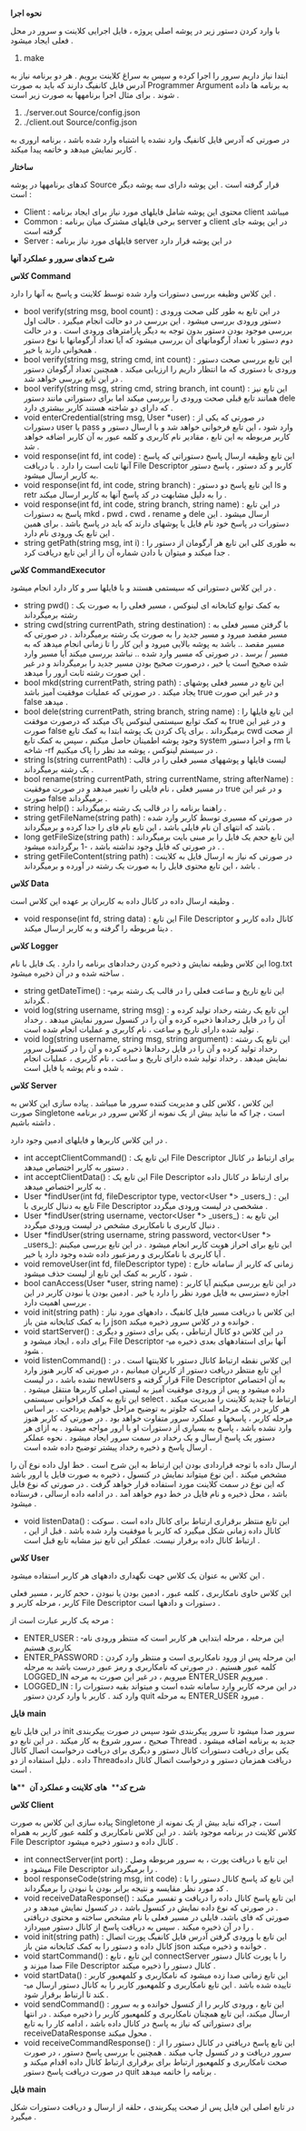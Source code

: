 **نحوه اجرا**

با وارد کردن دستور زیر در پوشه اصلی پروژه ، فایل اجرایی کلاینت و سرور در محل فعلی ایجاد می­شود .

1. make

ابتدا نیاز داریم سرور را اجرا کرده و سپس به سراغ کلاینت برویم . هر دو برنامه نیاز به آدرس فایل کانفیگ دارند که باید به صورت Programmer Argument به برنامه ها داده شوند . برای مثال اجرا برنامه­ها به صورت زیر است .

1. ./server.out Source/config.json
2. ./client.out Source/config.json

در صورتی که آدرس فایل کانفیگ وارد نشده یا اشتباه وارد شده باشد ، برنامه اروری به کاربر نمایش می­دهد و خاتمه پیدا می­کند .

**ساختار**

کد­های برنامه­ها در پوشه Source قرار گرفته است . این پوشه دارای سه پوشه دیگر است :

- Client : محتوی این پوشه شامل فایل­های مورد نیاز برای ایجاد برنامه client می­باشد
- Common : برخی فایل­های مشترک میان برنامه server و client در این پوشه جای گرفته است
- Server : فایل­های مورد نیاز برنامه server در این پوشه قرار دارد

**شرح کدهای سرور و عملکرد آنها**

**کلاس**  **Command**

این کلاس وظیفه بررسی دستورات وارد شده توسط کلاینت و پاسخ به آن­ها را دارد .

- bool verify(string msg, bool count) : در این تابع به طور کلی صحت ورودی دستور ورودی بررسی می­شود . این بررسی در دو حالت انجام می­گیرد . حالت اول بررسی موجود بودن دستور بدون توجه به دیگر پارامتر­های ورودی است . و در حالت دوم دستور با تعداد آرگومان­های آن بررسی می­شود که آیا تعداد آرگومان­ها با نوع دستور همخوانی دارند یا خیر .
- bool verify(string msg, string cmd, int count) : این تابع بررسی صحت دستور ورودی با دستوری که ما انتظار داریم را ارزیابی می­کند . همچنین تعداد آرگومان دستور در این تابع بررسی خواهد شد .
- bool verify(string msg, string cmd, string branch, int count) : این تابع نیز همانند تابع قبلی صحت ورودی را بررسی می­کند اما برای دستوراتی مانند دستور dele که دارای دو شاخته هستند کاربر بیشتری دارد .
- void enterCredential(string msg, User \*user) : در صورتی که یکی از دستورات user یا pass وارد شود ، این تابع فرخوانی خواهد شد و با ارسال دستور و کاربر مربوطه به این تابع ، مقادیر نام کاربری و کلمه عبور به آن کاربر اضافه خواهد شد .
- void response(int fd, int code) : این تابع وظیفه ارسال پاسخ دستوراتی که پاسخ آن­ها ثابت است را دارد . با دریافت File Descriptor کاربر و کد دستور ، پاسخ دستور به کاربر ارسال می­شود.
- void response(int fd, int code, string branch) : این تابع پاسخ دو دستور ls و retr را به دلیل مشابهت در کد پاسخ آن­ها به کاربر ارسال می­کند .
- void response(int fd, int code, string branch, string name) : در این تابع پاسخ به دستورات mkd ، pwd ، cwd ، rename و dele ارسال می­شود . این دستورات در پاسخ خود نام فایل یا پوشه­ای دارند که باید در پاسخ باشد . برای همین این تابع یک ورودی نام دارد .
- string getPath(string msg, int i) : به طوری کلی این تابع هر آرگومان از دستور را جدا می­کند و می­توان با دادن شماره آن را از این تابع دریافت کرد .

**کلاس**  **CommandExecutor**

در این کلاس دستوراتی که سیستمی هستند و با فایل­ها سر و کار دارد انجام می­شود .

- string pwd() : به کمک توابع کتابخانه ای لینوکس ، مسیر فعلی را به صورت یک رشته برمی­گرداند
- string cwd(string currentPath, string destination) : با گرفتن مسیر فعلی به مسیر مقصد می­رود و مسیر جدید را به صورت یک رشته برمی­گرداند . در صورتی که مسیر مقصد .. باشد به پوشه بالایی می­رود و این کار را تا زمانی انجام می­دهد که به مسیر / برسد . در صورتی که مسیر وارد شده .. نباشد بررسی می­کند آیا مسیر وارد شده صحیح است یا خیر ، درصورت صحیح بودن مسیر جدید را بر­می­گرداند و در غیر این صورت رشته ثابت ارور را می­دهد .
- bool mkd(string currentPath, string path) : این تابع در مسیر فعلی پوشه­ای یجاد می­کند . در صورتی که عملیات موفقیت آمیز باشد true و در غیر این صورت false می­دهد .
- bool dele(string currentPath, string branch, string name) : این تابع فایل­ها را به کمک توابع سیستمی لینوکس پاک می­کند که درصورت موفقت true و در غیر این صورت false برمی­گرداند . برای پاک کردن یک پوشه ابتدا به کمک تابع cwd از صحت وجود پوشه اطمینان حاصل می­کنم ، سپس به کمک تابع system و اجرا دستور rm با شاخه -rf در سیستم لینوکس ، پوشه مد نظر را پاک می­کنیم .
- string ls(string currentPath) : لیست فایل­ها و پوشه­های مسیر فعلی را در قالب یک رشته بر­می­گرداند .
- bool rename(string currentPath, string currentName, string afterName) : در مسیر فعلی ، نام فایلی را تغییر می­دهد و در صورت موفقیت true و در غیر این صورت false برمی­گرداند .
- string help() : راهنما برنامه را در قالب یک رشته برمی­گرداند .
- string getFileName(string path) : در صورتی که مسیری توسط کاربر وارد شده باشد که انتهای آن نام فایلی باشد ، این تابع نام فای را جدا کرده و برمی­گرداند .
- long getFileSize(string path) : این تابع حجم یک فایل را بر مبنی بایت برمی­گرداند . در صورتی که فایل وجود نداشته باشد ، -1 برگردانده می­شود .
- string getFileContent(string path) : در صورتی که نیاز به ارسال فایل به کلاینت باشد ، این تابع محتوی فایل را به صورت یک رشته در آورده و برمی­گرداند .

**کلاس**  **Data**

وظیفه ارسال داده در کانال داده به کاربران بر عهده این کلاس است .

- void response(int fd, string data) : این تابع File Descriptor کانال داده کاربر و دیتا مربوطه را گرفته و به کاربر ارسال می­کند .

**کلاس**  **Logger**

این کلاس وظیفه نمایش و ذخیره کردن رخداد­های برنامه را دارد . یک فایل با نام log.txt ساخته شده و در آن ذخیره می­شود .

- string getDateTime() : این تابع تاریخ و ساعت فعلی را در قالب یک رشته برمی­گرداند .
- void log(string username, string msg) : این تابع یک رشته رخداد تولید کرده و آن را در فایل رخداد­ها ذخیره کرده و آن را در کنسول سرور نمایش می­دهد . رخداد تولید شده دارای تاریخ و ساعت ، نام کاربری و عملیات انجام شده است .
- void log(string username, string msg, string argument) : این تابع یک رشته رخداد تولید کرده و آن را در فایل رخداد­ها ذخیره کرده و آن را در کنسول سرور نمایش می­دهد . رخداد تولید شده دارای تاریخ و ساعت ، نام کاربری ، عملیات انجام شده و نام پوشه یا فایل است .

**کلاس**  **Server**

این کلاس ، کلاس کلی و مدیریت کننده سرور ما می­باشد . پیاده سازی این کلاس به صورت Singletone است ، چرا که ما نباید بیش از یک نمونه از کلاس سرور در برنامه داشته باشیم .

در این کلاس کاربر­ها و فایل­های ادمین وجود دارد .

- int acceptClientCommand() : این تابع یک File Descriptor برای ارتباط در کانال دستور به کاربر اختصاص می­دهد .
- int acceptClientData() : این تابع یک File Descriptor برای ارتباط در کانال داده به کاربر اختصاص می­دهد .
- User \*findUser(int fd, fileDescriptor type, vector\<User \*\> \_users\_) : این تابع به دنبال کاربری با File Descriptor مشخصی در لیست ورودی می­گردد .
- User \*findUser(string username, vector\<User \*\> \_users\_) : این تابع به دنبال کاربری با نام­کاربری مشخص در لیست ورودی می­گردد .
- User \*findUser(string username, string password, vector\<User \*\> \_users\_): این تابع برای احراز هویت کاربر انجام می­شود . در این تابع بررسی می­کینم آیا کاربری با نام­کاربری و رمزعبور داده شده وجود دارد یا خیر .
- void removeUser(int fd, fileDescriptor type) : زمانی که کاربر از سامانه خارج شود ، کاربر به کمک این تابع از لیست حذف می­شود .
- bool canAccess(User \*user, string name) : در این تابع بررسی می­کینم آیا کاربر اجازه دسترسی به فایل مورد نظر را دارد یا خیر . ادمین بودن یا نبودن کاربر در این بررسی اهمیت دارد .
- void init(string path) : این کلاس با دریافت مسیر فایل کانفیگ ، داده­های مورد نیاز را به کمک کتابخانه متن باز json خوانده و در کلاس سرور ذخیره می­کند .
- void startServer() : در این کلاس دو کانال ارتباطی ، یکی برای دستور و دیگری برای داده ، ایجاد می­شود و File Descriptor آن­ها برای استفاده­های بعدی ذخیره می­شود .
- void listenCommand() : این کلاس نقطه ارتباط کانال دستور با کلاینت­ها است . در این تابع منتظر دریافت دستور از کاربران می­مانیم ، در صورتی که کاربر هنوز وارد نشده باشد ، در لیست newUsers قرار گرفته و File Descriptor به آن اختصاص داده می­شود و پس از ورودی موفقیت آمیز به لیستی اصلی کاربر­ها منتقل می­شود . این تابع به کمک فراخوانی سیستمی select ارتباط با چندید کلاینت را مدیریت می­کند . هر کاربر در یک مرحله است که جلوتر به توضیح مراحل خواهیم پرداخت . بر اساس مرحله کاربر ، پاسخ­ها و عملکرد سرور متفاوت خواهد بود . در صورتی که کاربر هنوز وارد نشده باشد ، پاسخ به بسیاری از دستورات او با ارور مواجه می­شود . به ازای هر دستور یک پاسخ ارسال و یک رخداد در سمت سرور ایجاد می­شود . نحوه عملکر ارسال پاسخ و ذخیره رخداد پیشتر توضیح داده شده است .

ارسال داده با توجه قراردادی بودن این ارتباط به این شرح است . خط اول داده نوع آن را مشخص می­کند . این نوع می­تواند نمایش در کنسول ، ذخیره به صورت فایل یا ارور باشد که این نوع در سمت کلاینت مورد استفاده قرار خواهد گرفت . در صورتی که نوع فایل باشد ، محل ذخیره و نام فایل در خط دوم خواهد آمد . در ادامه داده ارسالی ، فرستاده می­شود .

- void listenData() : این تابع منتظر برقراری ارتباط برای کانال داده است . سوکت کانال داده زمانی شکل می­گیرد که کاربر با موفقیت وارد شده باشد . قبل از این ، ارتباط کانال داده برقرار نیست. عملکر این تابع نیز مشابه تابع قبل است .

**کلاس**  **User**

این کلاس به عنوان یک کلاس جهت نگه­داری داده­های هر کاربر استفاده می­شود .

این کلاس حاوی نام­کاربری ، کلمه عبور ، ادمین بودن یا نبودن ، حجم کاربر ، مسیر فعلی کاربر ، مرحله کاربر و File Descriptor دستورات و داده­ها است .

مرحه یک کاربر عبارت است از :

- ENTER\_USER : این مرحله ، مرحله ابتدایی هر کاربر است که منتظر ورودی نام­کاربری هستیم
- ENTER\_PASSWORD : این مرحله پس از ورود نام­کاربری است و منتظر وارد کردن کلمه عبور هستیم . در صورتی که نام­کاربری و رمز عبور درست باشد به مرحله LOGGED\_IN می­رویم ، در غیر این صورت به مرحه ENTER\_USER می­رویم .
- LOGGED\_IN : در این مرحه کاربر وارد سامانه شده است و می­تواند بقیه دستورات را وارد کند . کاربر با وارد کردن دستور quit به مرحله ENTER\_USER می­رود .

**فایل**  **main**

در این فایل تابع init سرور صدا می­شود تا سرور پیکربندی شود سپس در صورت پیکربندی صحیح ، سرور شروع به کار می­کند . در این تابع دو Thread جدید به برنامه اضافه می­شود . یکی برای دریافت دستورات کانال دستور و دیگری برای دریافت درخواست اتصال کانال داده . دلیل استفاده از دو Threadدریافت همزمان دستور و درخواست اتصال کانال داده است .

**شرح کد**** ­ ****های کلاینت و عملکرد آن**** ­ ****ها**

**کلاس**  **Client**

پیاده سازی این کلاس به صورت Singletone است ، چراکه نباید بیش از یک نمونه از کلاس کلاینت در برنامه موجود باشد . در این کلاس نام­کاربری و کلمه عبور کاربر به همراه File Descriptor کانال داده و دستور ذخیره می­شود .

- int connectServer(int port) : این تابع با دریافت پورت ، به سرور مربوطه وصل می­شود و File Descriptor را برمی­گرداند .
- bool responseCode(string msg, int code) : این تابع کد پاسخ کانال دستور را با کد مورد نظر مقایسه و نتیجه برابر بودن یا نبودن را برمی­گرداند .
- void receiveDataResponse() : این تابع پاسخ کانال داده را دریافت و تفسیر می­کند . در صورتی که نوع داده نمایش در کنسول باشد ، در کنسول نمایش می­دهد و در صورتی که فای باشد، فایلی در مسیر فعلی با نام مشخص ساخته و محتوی دریافتی را در آن ذخیره می­کند . سپس به دریافت پاسخ از کانال دستور می­پردازد .
- void init(string path) : این تابع با ورودی گرفتن آدرس فایل کانفیگ پورت اتصال کانال داده و دستور را به کمک کتابخانه متن باز json خوانده و ذخیره می­کند .
- void startCommand() : این تابع ، تابع connectServer را با پورت کانال دستور صدا می­زند و File Descriptor کانال دستور را ذخیره می­کند .
- void startData() : این تابع زمانی صدا زده می­شود که نام­کاربری و کلمه­عبور کاربر تاییده شده باشد . این تابع نام­کاربری و کلمه­عبور کاربر را به کانال دستور ارسال می­کند تا ارتباط برقرار شود .
- void sendCommand() : این تابع ، ورودی کاربر را از کنسول خوانده و به سرور ارسال می­کند، این تابع همچنان نام­کاربری و کلمه­عبور کاربر را ذخیره می­کند . در انتها برای دستوراتی که نیاز به پاسخ در کانال داده باشد ، ادامه کار را به تابع receiveDataResponse محول می­کند .
- void receiveCommandResponse() : این تابع پاسخ دریافتی در کانال دستور را از سرور دریافت و در کنسول چاپ می­کند . همچنین با بررسی پاسخ دستور ، در صورت صحت نام­کاربری و کلمه­عبور ارتباط برای برقراری ارتباط کانال داده اقدام می­کند و در صورت دریافت پاسخ دستور quit برنامه را خاتمه می­دهد .

**فایل**  **main**

در تابع اصلی این فایل پس از صحت پیکربندی ، حلقه از ارسال و دریافت دستورات شکل می­گیرد .